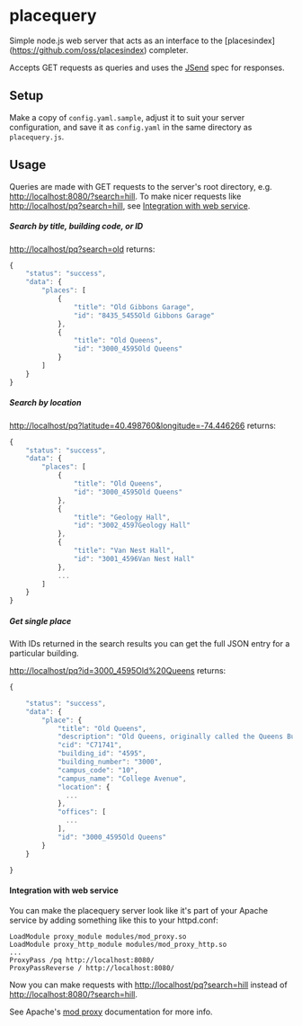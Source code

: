 placequery
==========
Simple node.js web server that acts as an interface to the [placesindex] (https://github.com/oss/placesindex) completer.

Accepts GET requests as queries and uses the [JSend](http://labs.omniti.com/labs/jsend) spec for responses.

## Setup
Make a copy of `config.yaml.sample`, adjust it to suit your server configuration, and save it as `config.yaml` in the same directory as `placequery.js`.

## Usage
Queries are made with GET requests to the server's root directory, e.g. [http://localhost:8080/?search=hill](). To make nicer requests like [http://localhost/pq?search=hill](), see [Integration with web service](#integration).

##### Search by title, building code, or ID
[http://localhost/pq?search=old]() returns:
```javascript
{
    "status": "success",
    "data": {
        "places": [
            {
                "title": "Old Gibbons Garage",
                "id": "8435_5455Old Gibbons Garage"
            },
            {
                "title": "Old Queens",
                "id": "3000_4595Old Queens"
            }
        ]
    }
}
```

##### Search by location
[http://localhost/pq?latitude=40.498760&longitude=-74.446266]() returns:
```javascript
{
    "status": "success",
    "data": {
        "places": [
            {
                "title": "Old Queens",
                "id": "3000_4595Old Queens"
            },
            {
                "title": "Geology Hall",
                "id": "3002_4597Geology Hall"
            },
            {
                "title": "Van Nest Hall",
                "id": "3001_4596Van Nest Hall"
            },
            ...
        ]
    }
}
```

##### Get single place
With IDs returned in the search results you can get the full JSON entry for a particular building.

[http://localhost/pq?id=3000_4595Old%20Queens]() returns:
```javascript
{

    "status": "success",
    "data": {
        "place": {
            "title": "Old Queens",
            "description": "Old Queens, originally called the Queens Building...",
            "cid": "C71741",
            "building_id": "4595",
            "building_number": "3000",
            "campus_code": "10",
            "campus_name": "College Avenue",
            "location": {
              ...
            },
            "offices": [
              ...
            ],
            "id": "3000_4595Old Queens"
        }
    }

}
```

#### <a name="integration"></a>Integration with web service
You can make the placequery server look like it's part of your Apache service by adding something like this to your httpd.conf:
```
LoadModule proxy_module modules/mod_proxy.so
LoadModule proxy_http_module modules/mod_proxy_http.so
...
ProxyPass /pq http://localhost:8080/
ProxyPassReverse / http://localhost:8080/
```
Now you can make requests with [http://localhost/pq?search=hill]() instead of [http://localhost:8080/?search=hill]().

See Apache's [mod proxy](http://httpd.apache.org/docs/current/mod/mod_proxy.html#proxypass) documentation for more info.

